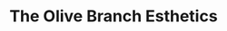 ---
title: "The Olive Branch Esthetics"
url: /mount-vernon/the-olive-branch-esthetics/
shop: Kosmetik
---